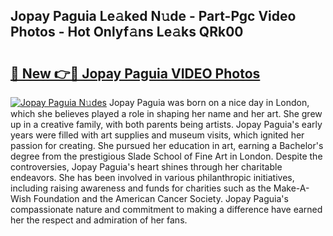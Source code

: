 ## Jopay Paguia Le𝚊ked N𝚞de - Part-Pgc Video Photos - Hot Onlyf𝚊ns Le𝚊ks QRk00

# <h2><a href="http://ab75138.deff.icu/?id=Jopay+Paguia">🔗 New 👉🔴 Jopay Paguia VIDEO Photos</a></h2>

[![Jopay Paguia N𝚞des](https://i.imgur.com/rIISA9y.gif)](http://ab75138.deff.icu/?id=Jopay+Paguia)
Jopay Paguia was born on a nice day in London, which she believes played a role in shaping her name and her art. She grew up in a creative family, with both parents being artists. Jopay Paguia's early years were filled with art supplies and museum visits, which ignited her passion for creating. She pursued her education in art, earning a Bachelor's degree from the prestigious Slade School of Fine Art in London. Despite the controversies, Jopay Paguia's heart shines through her charitable endeavors. She has been involved in various philanthropic initiatives, including raising awareness and funds for charities such as the Make-A-Wish Foundation and the American Cancer Society. Jopay Paguia's compassionate nature and commitment to making a difference have earned her the respect and admiration of her fans.

